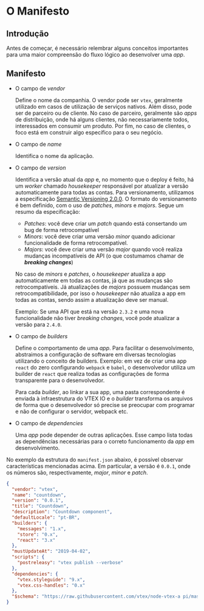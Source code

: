 # O Manifesto

## Introdução
Antes de começar, é necessário relembrar alguns conceitos importantes para uma maior compreensão do fluxo lógico ao desenvolver uma *app*.

## Manifesto

* O campo de *vendor*

    Define o nome da companhia. O vendor pode ser `vtex`, geralmente utilizado em casos de utilização de serviços nativos. Além disso, pode ser de parceiro ou de cliente. No caso de parceiro, geralmente são *apps* de distribuição, onde há alguns clientes, não necessariamente todos, interessados em consumir um produto. Por fim, no caso de clientes, o foco está em construir algo específico para o seu negócio.

* O campo de *name*

    Identifica o nome da aplicação.

* O campo de *version*

    Identifica a versão atual da *app* e, no momento que o deploy é feito, há um *worker* chamado *housekeeper* responsável por atualizar a versão automaticamente para todas as contas. Para versionamento, utilizamos a especificação [Semantic Versioning 2.0.0](https://semver.org/). O formato do versionamento é bem definido, com o uso de *patches*, *minors* e *majors*. Segue um resumo da especificação:

    - *Patches*: você deve criar um *patch* quando está consertando um bug de forma retrocompatível
    - *Minors*: você deve criar uma versão *minor* quando adicionar funcionalidade de forma retrocompatível.
    - *Majors*: você deve criar uma versão *major* quando você realiza mudanças incompatíveis de API (o que costumamos chamar de ***breaking changes***)

    No caso de *minors* e *patches*, o *housekeeper* atualiza a app automaticamente em todas as contas, já que as mudanças são retrocompatíveis. Já atualizações de *majors* possuem mudanças sem retrocompatibilidade, por isso o *housekeeper* não atualiza a app em todas as contas, sendo assim a atualização deve ser manual.

    Exemplo: Se uma API que está na versão `2.3.2` e uma nova funcionalidade não tiver *breaking changes*, você pode atualizar a versão para `2.4.0`.

* O campo de *builders*

    Define o comportamento de uma *app*. Para facilitar o desenvolvimento, abstraimos a configuração de software em diversas tecnologias utilizando o conceito de builders. Exemplo: em vez de criar uma app `react` do zero configurando `webpack` e `babel`, o desenvolvedor utiliza um builder de `react` que realiza todas as configurações de forma transparente para o desenvolvedor.

    Para cada *builder*, ao linkar a sua app, uma pasta correspondente é enviada à infraestrutura do VTEX IO e o *builder* transforma os arquivos de forma que o desenvolvedor só precise se preocupar com programar e não de configurar o servidor, webpack etc.

* O campo de *dependencies*

    Uma *app* pode depender de outras aplicações. Esse campo lista todas as dependências necessárias para o correto funcionamento da *app* em desenvolvimento.

No exemplo da estrutura do `manifest.json` abaixo, é possível observar características mencionadas acima. Em particular, a versão é `0.0.1`, onde os números são, respectivamente, *major*, *minor* e *patch*.

```json
{
  "vendor": "vtex",
  "name": "countdown",
  "version": "0.0.1",
  "title": "Countdown",
  "description": "Countdown component",
  "defaultLocale": "pt-BR",
  "builders": {
    "messages": "1.x",
    "store": "0.x",
    "react": "3.x"
  },
  "mustUpdateAt": "2019-04-02",
  "scripts": {
    "postreleasy": "vtex publish --verbose"
  },
  "dependencies": {
    "vtex.styleguide": "9.x",
    "vtex.css-handles": "0.x"
  },
  "$schema": "https://raw.githubusercontent.com/vtex/node-vtex-a pi/master/gen/manifest.schema"
}
```
